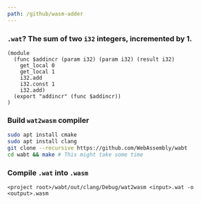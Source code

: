 ```yaml
---
path: /github/wasm-adder
---
```

### `.wat`? The sum of two `i32` integers, incremented by 1.
```wasm
(module
  (func $addincr (param i32) (param i32) (result i32)
    get_local 0
    get_local 1
    i32.add
    i32.const 1
    i32.add)
  (export "addincr" (func $addincr))
)
```

### Build `wat2wasm` compiler
```bash
sudo apt install cmake
sudo apt install clang
git clone --recursive https://github.com/WebAssembly/wabt
cd wabt && make # This might take some time 
```
### Compile `.wat` into `.wasm`
```
<project root>/wabt/out/clang/Debug/wat2wasm <input>.wat -o <output>.wasm
```
